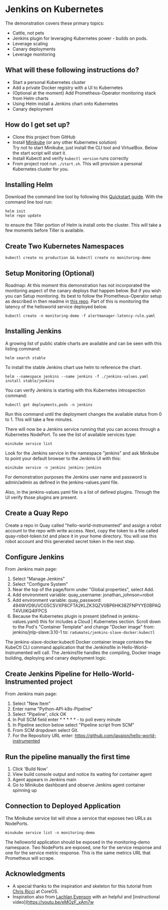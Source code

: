 # Jenkins on Kubernetes #

The demonstration covers these primary topics:

- Cattle, not pets
- Jenkins plugin for leveraging Kubernetes power - builds on pods.
- Leverage scaling
- Canary deployments
- Leverage monitoring


## What will these following instructions do? ##

- Start a personal Kubernetes cluster
- Add a private Docker registry with a UI to Kubernetes
- (Optional at the moment) Add Prometheus-Operator monitoring stack from Helm charts
- Using Helm install a Jenkins chart onto Kubernetes
- Canary deployment


## How do I get set up? ##

- Clone this project from GitHub
- Install [Minikube](https://kubernetes.io/docs/getting-started-guides/minikube/)
  (or any other Kubernetes solution) <br>Try not to start Minikube, just
  install the CLI tool and VirtualBox. Below the start script will start it.
- Install Kubectl and verify `kubectl version` runs correctly
- From project root run `./start.sh`. This will provision a personal Kubernetes cluster for you.


## Installing Helm ##

Download the command line tool by following this
[Quickstart guide](https://docs.helm.sh/using_helm/).
With the command line tool run:

```
helm init
helm repo update
```

to ensure the Tiller portion of Helm is install onto the cluster. This will
take a few moments before Tiller is available.


## Create Two Kubernetes Namespaces ##

```
kubectl create ns production && kubectl create ns monitoring-demo
```


## Setup Monitoring (Optional) ##

Roadmap: At this moment this demonstration has not incorporated the monitoring
aspect of the canary deploys that happen below. But if you wish you can Setup
monitoring. Its best to follow the Prometheus-Operator setup as described in then
readme in [this repo](https://github.com/javajon/monitoring-kubernetes).  Part of
this is monitoring the latency of the helloworld service deployed below.  

```
kubectl create -n monitoring-demo -f alertmanager-latency-rule.yaml
```


## Installing Jenkins ##

A growing list of public stable charts are available and can be seen with this
listing command:

```
helm search stable
```

To install the stable Jenkins chart use helm to reference the chart.

```
helm --namespace jenkins --name jenkins -f ./jenkins-values.yaml install stable/jenkins
```

You can verify Jenkins is starting with this Kubernetes introspection command:

```
kubectl get deployments,pods -n jenkins
```

Run this command until the deployment changes the available status from
0 to 1. This will take a few minutes.

There will now be a Jenkins service running that you can access through a
Kubernetes NodePort. To see the list of available services type:

```
minikube service list
```

Look for the Jenkins service in the namespace "jenkins" and ask Minikube to
point your default browser to the Jenkins UI with this:

```
minikube service -n jenkins jenkins-jenkins
```

For demonstration purposes the Jenkins user name and password is admin/admin
as defined in the jenkins-values.yaml file.

Also, in the jenkins-values.yaml file is a list of defined plugins. Through
the UI verify those plugins are present.


## Create a Quay Repo ##

Create a repo in Quay called "hello-world-instrumented" and assign a robot
account to the repo with write access. Next, copy the token to a file called
quay-robot-token.txt and place it in your home directory.  You will use this
robot account and this generated secret token in the next step.


## Configure Jenkins ##

From Jenkins main page:

1. Select "Manage Jenkins"
2. Select "Configure System"
3. Near the top of the page/form under "Global properties", select Add.
4. Add environment variable: quay_username: jonathan_johnson+robot
5. Add environment variable: quay_password: 494WVD9UVCG5CSVXP8CFTA2KLZK3QZV0BP6HK38ZFNPYYE0BPAQT4VUIKQ4IFPCS
6. Because the Kubernetes plugin is present (defined in jenkins-values.yaml) this
for includes a Cloud | Kubernetes section.  Scroll down to the Pod's
"Container Template" and change "Docker image" from: jenkins/jnlp-slave:3.10-1
to: `radumatei/jenkins-slave-docker:kubectl`

The jenkins-slave-docker:kubectl Docker container image contains the KubeCtl CLI
command application that the Jenkinsfile in Hello-World-Instrumented will call.
The Jenkinsfile handles the compiling, Docker image building, deploying and
canary deployment logic.


## Create Jenkins Pipeline for Hello-World-Instrumented project ##

From Jenkins main page:

1. Select "New Item"
2. Enter name "Python-API-k8s-Pipeline"
3. Select "Pipeline", click OK
4. In Poll SCM field enter * * * * * - to poll every minute
5. In Pipeline section below select "Pipeline script from SCM"
6. From SCM dropdown select Git.
7. For the Repository URL enter: https://github.com/javajon/hello-world-instrumented


## Run the pipeline manually the first time ##

1. Click 'Build Now'
2. View build console output and notice its waiting for container agent
3. Agent appears in Jenkins main
4. Go to Minikube dashboard and observe Jenkins agent container spinning up


## Connection to Deployed Application ##

The Minikube service list will show a service that exposes two URLs as NodePorts.

```
minukube service list -n monitoring-demo
```
The helloworld application should be exposed in the monitoring-demo namespace.
Two NodePorts are exposed, one for the service response and one for the service
metric response. This is the same metrics URL that Prometheus will scrape.


## Acknowledgments ##
- A special thanks to the inspiration and skeleton for this tutorial from
[Chris Ricci](https://github.com/cricci82) at CoreOS.
- Inspiration also from [Lachlan Evenson](https://github.com/lachie83/croc-hunter)
with an helpful and [instructional video](https://youtu.be/eMOzF_xAm7w
